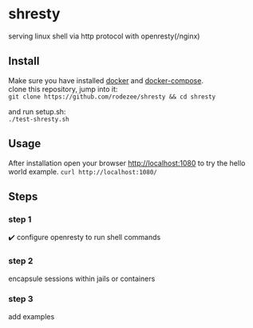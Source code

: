 # shresty

serving linux shell via http protocol with openresty(/nginx) 

## Install
Make sure you have installed [docker](https://docs.docker.com/get-docker/) and [docker-compose](https://docs.docker.com/compose/install/).  
clone this repository, jump into it:  
``
git clone https://github.com/rodezee/shresty && cd shresty
``
  
and run setup.sh:  
``
./test-shresty.sh
``
  
## Usage
After installation open your browser [http://localhost:1080](http://localhost:1080) to try the hello world example.
``
curl http://localhost:1080/
``
  
## Steps

### step 1
:heavy_check_mark: configure openresty to run shell commands

### step 2
encapsule sessions within jails or containers

### step 3
add examples
